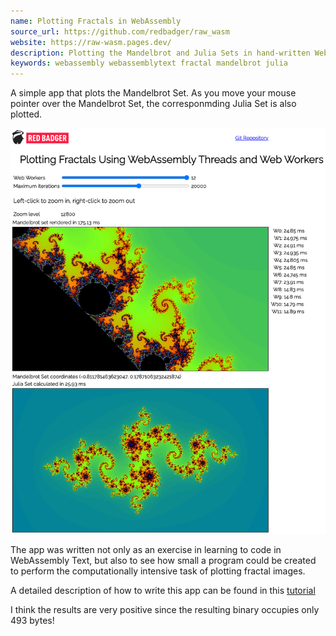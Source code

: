 ```yaml
---
name: Plotting Fractals in WebAssembly
source_url: https://github.com/redbadger/raw_wasm
website: https://raw-wasm.pages.dev/
description: Plotting the Mandelbrot and Julia Sets in hand-written WebAssembly Text
keywords: webassembly webassemblytext fractal mandelbrot julia
---
```


A simple app that plots the Mandelbrot Set. As you move your mouse pointer over the Mandelbrot Set, the corresponmding Julia Set is also plotted.

![Plotting Fractals ScreenShot](https://github.com/redbadger/raw_wasm/raw/master/Screenshot.png)

The app was written not only as an exercise in learning to code in WebAssembly Text, but also to see how small a program could be created to perform the computationally intensive task of plotting fractal images.

A detailed description of how to write this app can be found in this [tutorial](https://awesome.red-badger.com/chriswhealy/plotting-fractals-in-webassembly)

I think the results are very positive since the resulting binary occupies only 493 bytes!
